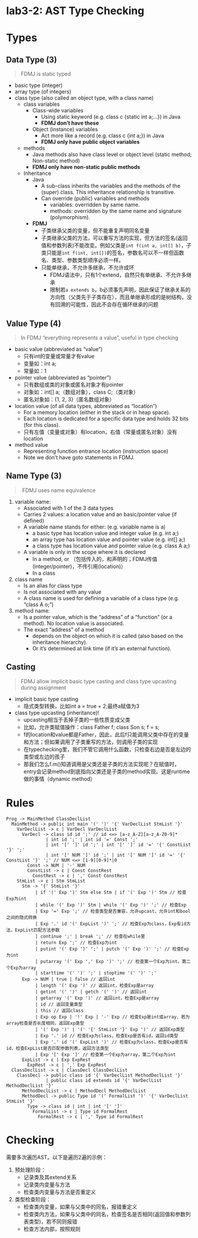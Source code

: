 # lab3-2: AST Type Checking

# Types

## Data Type (3)

> FDMJ is static typed

- basic type (integer)
- array type (of integers)
- class type (also called an object type, with a class name)
  - class variables
    - Class-wide variables
      - Using static keyword (e.g. class c {static int a;…}) in Java
      - **FDMJ don’t have these**
    - Object (instance) variables
      - Act more like a record (e.g. class c {int a;}) in Java
      - **FDMJ only have public object variables**
  - methods
    - Java methods also have class level or object level (static method; Non-static method)
    - **FDMJ only have non-static public methods**
  - Inheritance
    - Java
      - A sub-class inherits the variables and the methods of the (super) class. This inheritance relationship is transitive.
      - Can override (public) variables and methods
        - variables: overridden by same name.
        - methods: overridden by the same name and signature (polymorphism).
    - **FDMJ**
      - 子类继承父类的变量，但不能重复声明同名变量
      - 子类继承父类的方法，可以重写方法的实现，但方法的签名(返回值和参数列表)不能改变。例如父类是`int f(int a, int[] b)`，子类只能是`int f(int, int[])`的签名，参数名可以不一样但函数名、类型、参数类型顺序必须一样。
      - 只能单继承，不允许多继承，不允许成环
        - FDMJ语法中，只有1个extend，自然只有单继承、不允许多继承
        - 限制若`a extends b`，b必须事先声明，因此保证了继承关系的方向性（父类先于子类存在），而且单继承形成的是树结构，没有回溯的可能性，因此不会存在循环继承的问题 

## Value Type (4)

> In FDMJ “everything represents a value”, useful in type checking

- basic value (abbreviated as “value”)
  - 只有int的变量或常量才有value
  - 变量如：int a; 
  - 常量如：1
- pointer value (abbreviated as “pointer”)
  - 只有数组或类的对象或匿名对象才有pointer
  - 对象如：int[] a;（数组对象），class C;（类对象）
  - 匿名对象如：{1, 2, 3}（匿名数组对象）
- location value (of all data types, abbreviated as “location”)
  - For a memory location (either in the stack or in heap space).
  - Each location is dedicated for a specific data type and holds 32 bits (for this class).
  - 只有左值（变量或对象）有location，右值（常量或匿名对象）没有location
- method value
  - Representing function entrance location (instruction space)
  - Note we don’t have goto statements in FDMJ.

## Name Type (3)

>  FDMJ uses name equivalence

1. variable name:
   - Associated with 1 of the 3 data types
   - Carries 2 values: a location value and an basic/pointer value (if defined)
   - A variable name stands for either: (e.g. variable name is a)
     - a basic type has location value and integer value (e.g. int a;)
     - an array type has location value and pointer value (e.g. int[] a;)
     - a class type has location value and pointer value (e.g. class A a;)
   - A variable is only in the scope where it is declared
     - In a method, or （包括传入的，和声明的；FDMJ传值(integer/pointer)，不传引用(location)）
     - In a class
2. class name
   - Is an alias for class type
   - Is not associated with any value
   - A class name is used for defining a variable of a class type (e.g. “class A o;”)
3. method name:
   - Is a pointer value, which is the “address” of a “function” (or a method). No location value is associated.
   - The exact “address” of a method
     - depends on the object on which it is called (also based on the inheritance hierarchy).
     - Or it’s determined at link time (if it’s an external function).

## Casting

> FDMJ allow implicit basic type casting and class type upcasting during assignment

- implicit basic type casting
  - 隐式类型转换，比如int a = true + 2;最终a赋值为3
- class type upcasting (inheritance)!
  - upcasting相当于丢掉子类的一些性质变成父类
  - 比如，允许类赋值操作：class Father f; class Son s; f = s;
  - f的location和value都是Father，因此，此后f只能调用父类中存在的变量和方法；但如果调用了子类重写的方法，则调用子类的实现
  - 在typechecking里，我们不管它调用什么函数，只检查右边是否是左边的类型或左边的孩子
  - 那我们怎么f.m()知道调用是父类还是子类的方法实现呢？在赋值时，entry会记录method到底指向父类还是子类的method实现。这是runtime做的事情（dynamic method）

# Rules

```fdmj2025
Prog -> MainMethod ClassDeclList
  MainMethod -> public int main '(' ')' '{' VarDeclList StmList '}'
    VarDeclList -> ε | VarDecl VarDeclList
      VarDecl -> class id id ';' // id <=> [a-z_A-Z][a-z_A-Z0-9]*
               | int id ';' | int id '=' Const ';' 
               | int '[' ']' id ';' | int '[' ']' id '=' '{' ConstList '}' ';'
               | int '[' NUM ']' id ';' | int '[' NUM ']' id '=' '{' ConstList '}' ';' // NUM <=> [1-9][0-9]*|0
        Const -> NUM | '-' NUM
        ConstList -> ε | Const ConstRest
          ConstRest -> ε | ',' Const ConstRest
    StmList -> ε | Stm StmList
      Stm -> '{' StmList '}' 
           | if '(' Exp ')' Stm else Stm | if '(' Exp ')' Stm // 检查Exp为int
           | while '(' Exp ')' Stm | while '(' Exp ')' ';' // 检查Exp
           | Exp '=' Exp ';' // 检查类型是否兼容，允许upcast，允许int和bool之间的隐式转换
           | Exp '.' id '(' ExpList ')' ';' // 检查Exp为class，Exp有id方法，ExpList匹配方法参数
           | continue ';' | break ';' // 检查在while里
           | return Exp ';' // 检查Exp为int
           | putint '(' Exp ')' ';' | putch '(' Exp ')' ';' // 检查Exp为int
           | putarray '(' Exp ',' Exp ')' ';' // 检查第一个Exp为int，第二个Exp为array
           | starttime '(' ')' ';' | stoptime '(' ')' ';'
      Exp -> NUM | true | false // 返回int
           | length '(' Exp ')' // 返回int，检查Exp是array
           | getint '(' ')' | getch '(' ')' // 返回int
           | getarray '(' Exp ')' // 返回int，检查Exp是array
           | id // 返回变量类型
           | this // 返回class
           | Exp op Exp | '!' Exp | '-' Exp // 检查Exp是int或array，若为array检查是否长度相同，返回Exp类型
           | '(' Exp ')' | '(' '{' StmList '}' Exp ')' // 返回Exp类型
           | Exp '.' id // 检查Exp为class，检查Exp是否有id，返回id类型
           | Exp '.' id '(' ExpList ')' // 检查Exp为class，检查Exp是否有id，检查ExpList是否匹配参数列表，返回方法类型
           | Exp '[' Exp ']' // 检查第一个Exp为array，第二个Exp为int
      ExpList -> ε | Exp ExpRest
        ExpRest -> ε | ',' Exp ExpRest
  ClassDeclList -> ε | ClassDecl ClassDeclList
    ClassDecl -> public class id '{' VarDeclList MethodDeclList '}' 
               | public class id extends id '{' VarDeclList MethodDeclList '}'
      MethodDeclList -> ε | MethodDecl MethodDeclList
      MethodDecl -> public Type id '(' FormalList ')' '{' VarDeclList StmList '}'
        Type -> class id | int | int '[' ']'
          FormalList -> ε | Type id FormalRest
            FormalRest -> ε | ',' Type id FormalRest
```

# Checking

需要多次遍历AST。以下是遍历2遍的示例：

1. 预处理阶段：
   - 记录类及其extend关系
   - 记录类内变量与方法
   - 检查类内变量与方法是否重定义
2. 类型检查阶段：
   - 检查类内变量，如果与父类中的同名，报错重定义
   - 检查类内方法，如果与父类中的同名，检查签名是否相同(返回值和参数列表类型)，若不同则报错
   - 检查方法内部，按照规则





